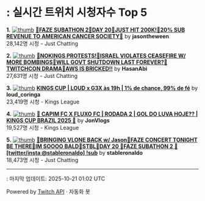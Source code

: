 # : 실시간 트위치 시청자수 Top 5

**1.** [![thumb](https://static-cdn.jtvnw.net/previews-ttv/live_user_jasontheween-320x180.jpg)](https://twitch.tv/jasontheween)
**[🔴FAZE SUBATHON 2🔴DAY 20🔴JUST HIT 200K!🔴20% SUB REVENUE TO AMERICAN CANCER SOCIETY🔴](https://twitch.tv/jasontheween)** by **jasontheween**<br>28,142명 시청  - Just Chatting

**2.** [![thumb](https://static-cdn.jtvnw.net/previews-ttv/live_user_hasanabi-320x180.jpg)](https://twitch.tv/HasanAbi)
**[🚨NOKINGS PROTESTS!🚨ISRAEL VIOLATES CEASEFIRE W/ MORE BOMBINGS🚨WILL GOVT SHUTDOWN LAST FOREVER?🚨TWITCHCON DRAMA🚨AWS IS BRICKED!!](https://twitch.tv/HasanAbi)** by **HasanAbi**<br>27,631명 시청  - Just Chatting

**3.** [![thumb](https://static-cdn.jtvnw.net/previews-ttv/live_user_loud_coringa-320x180.jpg)](https://twitch.tv/loud_coringa)
**[KINGS CUP | LOUD x G3X às 19h | 1% de chance, 99% de fé](https://twitch.tv/loud_coringa)** by **loud_coringa**<br>23,419명 시청  - Kings League

**4.** [![thumb](https://static-cdn.jtvnw.net/previews-ttv/live_user_jonvlogs-320x180.jpg)](https://twitch.tv/JonVlogs)
**[🫏 CAPIM FC X FLUXO FC | RODADA 2 | GOL DO LUVA HOJE?? | KINGS CUP BRAZIL 2025 🫏](https://twitch.tv/JonVlogs)** by **JonVlogs**<br>19,527명 시청  - Kings League

**5.** [![thumb](https://static-cdn.jtvnw.net/previews-ttv/live_user_stableronaldo-320x180.jpg)](https://twitch.tv/stableronaldo)
**[🎸BRINGING VLONE BACK w/ Jason🎸FAZE CONCERT TONIGHT BE THERE🎸IM SOOOO BALD🎸STBL🎸DAY 20 🎸FAZE SUBATHON 2 🎸[twitter/insta @stableronaldo] !sub](https://twitch.tv/stableronaldo)** by **stableronaldo**<br>18,473명 시청  - Just Chatting


---
: 마지막 업데이트: 2025-10-21 01:02 UTC

Powered by [Twitch API](https://dev.twitch.tv/docs/api/reference) · 자동화 봇